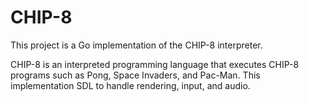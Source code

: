 # CHIP-8
This project is a Go implementation of the CHIP-8 interpreter. 

CHIP-8 is an interpreted programming language that executes CHIP-8 programs such as Pong, Space Invaders, and Pac-Man. This implementation SDL to handle rendering, input, and audio.